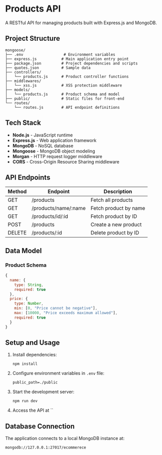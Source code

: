 # Products API

A RESTful API for managing products built with Express.js and MongoDB.

## Project Structure

```
mongoose/
├── .env                  # Environment variables
├── express.js           # Main application entry point
├── package.json         # Project dependencies and scripts
├── quotes.json          # Sample data
├── controllers/
│   └── products.js      # Product controller functions
├── middlewares/
│   └── xss.js           # XSS protection middleware
├── models/
│   └── products.js      # Product schema and model
├── public/              # Static files for front-end
└── routes/
    └── routes.js        # API endpoint definitions
```

## Tech Stack

- **Node.js** - JavaScript runtime
- **Express.js** - Web application framework
- **MongoDB** - NoSQL database
- **Mongoose** - MongoDB object modeling
- **Morgan** - HTTP request logger middleware
- **CORS** - Cross-Origin Resource Sharing middleware

## API Endpoints

| Method | Endpoint         | Description                          |
|--------|------------------|--------------------------------------|
| GET    | /products        | Fetch all products                   |
| GET    | /products/name/:name | Fetch product by name            |
| GET    | /products/id/:id | Fetch product by ID                  |
| POST   | /products        | Create a new product                 |
| DELETE | /products/:id    | Delete product by ID                 |

## Data Model

### Product Schema

```javascript
{
  name: {
    type: String,
    required: true
  },
  price: {
    type: Number,
    min: [0, "Price cannot be negative"],
    max: [10000, "Price exceeds maximum allowed"],
    required: true
  }
}
```

## Setup and Usage

1. Install dependencies:
   ```
   npm install
   ```

2. Configure environment variables in `.env` file:
   ```
   public_path=./public
   ```

3. Start the development server:
   ```
   npm run dev
   ```

4. Access the API at ``

## Database Connection

The application connects to a local MongoDB instance at:
```
mongodb://127.0.0.1:27017/ecommerece
``` 